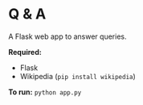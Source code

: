 Q & A
=============================

A Flask web app to answer queries.

**Required:**
- Flask
- Wikipedia (`pip install wikipedia`)

**To run:**
`python app.py`
